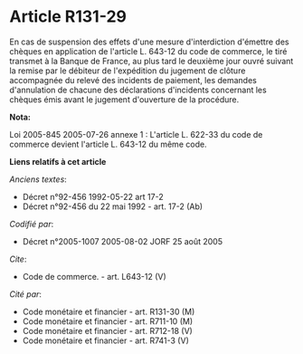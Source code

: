 # Article R131-29

En cas de suspension des effets d'une mesure d'interdiction d'émettre des chèques en application de l'article L. 643-12 du
code de commerce, le tiré transmet à la Banque de France, au plus tard le deuxième jour ouvré suivant la remise par le
débiteur de l'expédition du jugement de clôture accompagnée du relevé des incidents de paiement, les demandes d'annulation de
chacune des déclarations d'incidents concernant les chèques émis avant le jugement d'ouverture de la procédure.

**Nota:**

Loi 2005-845 2005-07-26 annexe 1 : L'article L. 622-33 du code de commerce devient l'article L. 643-12 du même code.

**Liens relatifs à cet article**

_Anciens textes_:

  - Décret n°92-456 1992-05-22 art 17-2
  - Décret n°92-456 du 22 mai 1992 - art. 17-2 (Ab)

_Codifié par_:

  - Décret n°2005-1007 2005-08-02 JORF 25 août 2005

_Cite_:

  - Code de commerce. - art. L643-12 (V)

_Cité par_:

  - Code monétaire et financier - art. R131-30 (M)
  - Code monétaire et financier - art. R711-10 (M)
  - Code monétaire et financier - art. R712-18 (V)
  - Code monétaire et financier - art. R741-3 (V)
